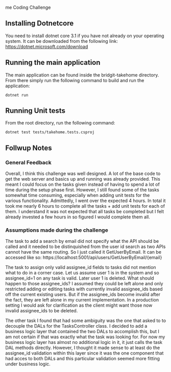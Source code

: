 
me Coding Challenge

## Installing Dotnetcore
You need to install dotnet core 3.1 if you have not already on your operating system. It can be downloaded from the following link: https://dotnet.microsoft.com/download


## Running the main application
The main application can be found inside the bridgit-takehome directory. From there simply run the following command to build and run the application:

```
dotnet run
```

## Running Unit tests
From the root directory, run the following command:
```
dotnet test tests/takehome.tests.csproj
```
## Follwup Notes 

### General Feedback

Overall, I think this challenge was well designed. A lot of the base code to get the web server and basics up and running was already provided. This meant I could focus on the tasks given instead of having to spend a lot of time during the setup phase first. However, I still found some of the tasks somewhat time consuming, especially when adding unit tests for the various functionality. Admittedly, I went over the expected 4 hours. In total it took me nearly 6 hours to complete all the tasks + add unit tests for each of them. I understand it was not expected that all tasks be completed but I felt already invested a few hours in so figured I would complete them all. 

### Assumptions made during the challenge

The task to add a search by email did not specify what the API should be called and it needed to be distinquished from the user id search as two APIs cannot have the same routing. So I just called it GetUserByEmail. It can be accessed like so: https://localhost:5001/api/users/GetUserByEmail/{email}

The task to assign only valid assignee_id fields to tasks did not mention what to do in a corner case. Let us assume user 1 is in the system and so assignee_id=1 on any task is valid. Later user 1 is deleted. What should happen to those assignee_ids? I assumed they could be left alone and only restricted adding or editing tasks with currently invalid assignee_ids based off the current existing users. But if the assignee_ids become invalid after the fact, they are left alone in my current implementation. In a production setting I would ask for clarification as the client might want those now invalid assignee_ids to be deleted. 

The other task I found that had some ambiguity was the one that asked to to decouple the DALs for the TasksController class. I decided to add a business logic layer that contained the two DALs to accomplish this, but I am not certain if that was exactly what the task was looking for. For now my business logic layer has almost no additional logic in it, it just calls the task DAL methods directly. However, I thought it made sense to at least do the assignee_id validation within this layer since it was the one component that had acces to both DALs and this particular validation seemed more fitting under business logic. 
